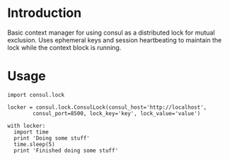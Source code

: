 # Introduction

Basic context manager for using consul as a distributed lock for mutual exclusion. Uses ephemeral keys
and session heartbeating to maintain the lock while the context block is running.

# Usage

```
import consul.lock

locker = consul.lock.ConsulLock(consul_host='http://localhost',
        consul_port=8500, lock_key='key', lock_value='value')

with locker:
  import time
  print 'Doing some stuff'
  time.sleep(5)
  print 'Finished doing some stuff'
```
